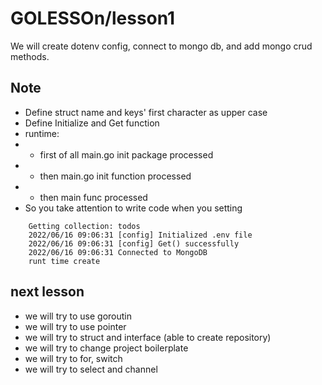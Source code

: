 # GOLESSOn/lesson1

We will create dotenv config, connect to mongo db, and add mongo crud methods.

## Note
- Define struct name and keys' first character  as upper case
- Define Initialize and Get function
- runtime:
- - first of all main.go init package processed
- - then main.go init function processed
- - then main func processed
- So you take attention to write code when you setting
```
    Getting collection: todos
    2022/06/16 09:06:31 [config] Initialized .env file
    2022/06/16 09:06:31 [config] Get() successfully
    2022/06/16 09:06:31 Connected to MongoDB
    runt time create
```

## next lesson
- we will try to use goroutin
- we will try to use pointer
- we will try to struct and interface (able to create repository)
- we will try to change project boilerplate
- we will try to for, switch
- we will try to select and channel


